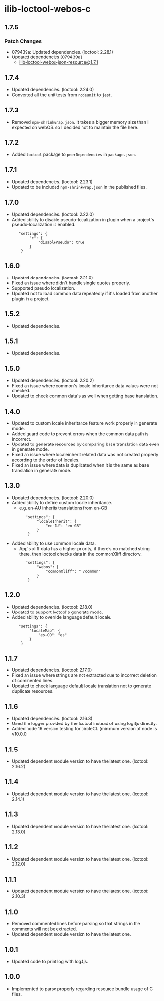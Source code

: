 # ilib-loctool-webos-c

## 1.7.5

### Patch Changes

- 079439a: Updated dependencies. (loctool: 2.28.1)
- Updated dependencies [079439a]
  - ilib-loctool-webos-json-resource@1.7.1

## 1.7.4

- Updated dependencies. (loctool: 2.24.0)
- Converted all the unit tests from `nodeunit` to `jest`.

## 1.7.3

- Removed `npm-shrinkwrap.json`. It takes a bigger memory size than I expected on webOS. so I decided not to maintain the file here.

## 1.7.2

- Added `loctool` package to `peerDependencies` in `package.json`.

## 1.7.1

- Updated dependencies. (loctool: 2.23.1)
- Updated to be included `npm-shrinkwrap.json` in the published files.

## 1.7.0

- Updated dependencies. (loctool: 2.22.0)
- Added ability to disable pseudo-localization in plugin when a project's pseudo-localization is enabled.
  ```
     "settings": {
          "c": {
              "disablePseudo": true
          }
      }
  ```

## 1.6.0

- Updated dependencies. (loctool: 2.21.0)
- Fixed an issue where didn't handle single quotes properly.
- Supported pseudo localization.
- Updated not to load common data repeatedly if it's loaded from another plugin in a project.

## 1.5.2

- Updated dependencies.

## 1.5.1

- Updated dependencies.

## 1.5.0

- Updated dependencies. (loctool: 2.20.2)
- Fixed an issue where common's locale inheritance data values were not checked.
- Updated to check common data's as well when getting base translation.

## 1.4.0

- Updated to custom locale inheritance feature work properly in generate mode.
- Added guard code to prevent errors when the common data path is incorrect.
- Updated to generate resources by comparing base translation data even in generate mode.
- Fixed an issue where localeinherit related data was not created properly according to the order of locales.
- Fixed an issue where data is duplicated when it is the same as base translation in generate mode.

## 1.3.0

- Updated dependencies. (loctool: 2.20.0)
- Added ability to define custom locale inheritance.
  - e.g. en-AU inherits translations from en-GB
    ```
       "settings": {
            "localeInherit": {
                "en-AU": "en-GB"
            }
        }
    ```
- Added ability to use common locale data.
  - App's xliff data has a higher priority, if there's no matched string there, then loctool checks data in the commonXliff directory.
    ```
       "settings": {
            "webos": {
                "commonXliff": "./common"
            }
        }
    ```

## 1.2.0

- Updated dependencies. (loctool: 2.18.0)
- Updated to support loctool's generate mode.
- Added ability to override language default locale.
  ```
     "settings": {
          "localeMap": {
              "es-CO": "es"
          }
      }
  ```

## 1.1.7

- Updated dependencies. (loctool: 2.17.0)
- Fixed an issue where strings are not extracted due to incorrect deletion of commented lines.
- Updated to check language default locale translation not to generate duplicate resources.

## 1.1.6

- Updated dependencies. (loctool: 2.16.3)
- Used the logger provided by the loctool instead of using log4js directly.
- Added node 16 version testing for circleCI. (minimum version of node is v10.0.0)

## 1.1.5

- Updated dependent module version to have the latest one. (loctool: 2.16.2)

## 1.1.4

- Updated dependent module version to have the latest one. (loctool: 2.14.1)

## 1.1.3

- Updated dependent module version to have the latest one. (loctool: 2.13.0)

## 1.1.2

- Updated dependent module version to have the latest one. (loctool: 2.12.0)

## 1.1.1

- Updated dependent module version to have the latest one. (loctool: 2.10.3)

## 1.1.0

- Removed commented lines before parsing so that strings in the comments will not be extracted.
- Updated dependent module version to have the latest one.

## 1.0.1

- Updated code to print log with log4js.

## 1.0.0

- Implemented to parse properly regarding resource bundle usage of C files.
